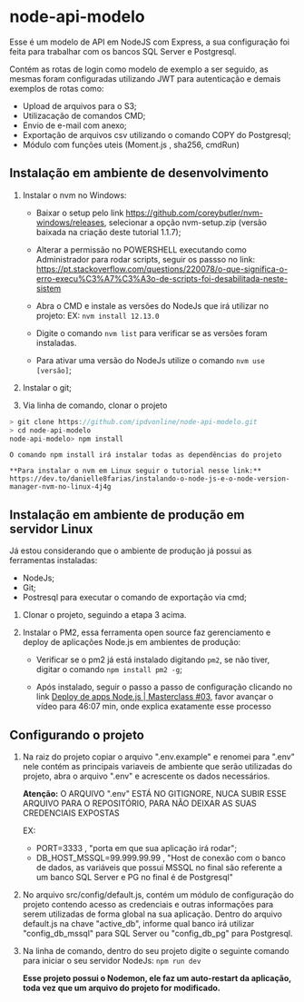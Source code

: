 # node-api-modelo

Esse é um modelo de API em NodeJS com Express, a sua configuração foi feita para trabalhar com os bancos SQL Server e Postgresql. 

Contém as rotas de login como modelo de exemplo a ser seguido, as mesmas foram configuradas utilizando JWT para autenticação e demais exemplos de rotas como:

- Upload de arquivos para o S3;
- Utilizacação de comandos CMD;
- Envio de e-mail com anexo;
- Exportação de arquivos csv utilizando o comando COPY do Postgresql;
- Módulo com funções uteis (Moment.js , sha256, cmdRun)

## Instalação em ambiente de desenvolvimento

1. Instalar o nvm no Windows:
 	- Baixar o setup pelo link https://github.com/coreybutler/nvm-windows/releases, selecionar a opção nvm-setup.zip (versão baixada na criação deste tutorial 1.1.7);
	
 	- Alterar a permissão no POWERSHELL executando como Administrador para rodar scripts, seguir os passso no link: https://pt.stackoverflow.com/questions/220078/o-que-significa-o-erro-execu%C3%A7%C3%A3o-de-scripts-foi-desabilitada-neste-sistem
	
 	- Abra o CMD e instale as versões do NodeJs que irá utilizar no projeto:
	EX: `nvm install 12.13.0`
 	- Digite o comando `nvm list` para verificar se as versões foram instaladas.
 	- Para ativar uma versão do NodeJs utilize o comando 
	`nvm use [versão]`;

2. Instalar o git;
3. Via linha de comando, clonar o projeto 
```javascript
> git clone https://github.com/ipdvonline/node-api-modelo.git
> cd node-api-modelo
node-api-modelo> npm install
```
	O comando npm install irá instalar todas as dependências do projeto
	
	**Para instalar o nvm em Linux seguir o tutorial nesse link:**
	https://dev.to/danielle8farias/instalando-o-node-js-e-o-node-version-manager-nvm-no-linux-4j4g

## Instalação em ambiente de produção em servidor Linux

Já estou considerando que o ambiente de produção já possui as ferramentas instaladas:

- NodeJs;
- Git;
- Postresql para executar o comando de exportação via cmd;

1. Clonar o projeto, seguindo a etapa 3 acima. 

2. Instalar o PM2, essa ferramenta open source faz gerenciamento e deploy de aplicações Node.js em ambientes de produção:

 	- Verificar se o pm2 já está instalado digitando `pm2`, se não tiver, digitar o comando `npm install pm2 -g`;
	
 	- Após instalado, seguir o passo a passo de configuração clicando no link [Deploy de apps Node.js | Masterclass #03](https://www.youtube.com/watch?v=ICIz5dE3Xfg "Deploy de apps Node.js | Masterclass #03"), favor avançar o vídeo para 46:07 min, onde explica exatamente esse processo

## Configurando o projeto

1.  Na raiz do projeto copiar o arquivo ".env.example" e renomei para ".env" nele contém as principais variaveis de ambiente que serão utilizadas do projeto, abra o arquivo ".env" e acrescente os dados necessários.

	**Atenção:**
	O ARQUIVO ".env" ESTÁ NO GITIGNORE, NUCA SUBIR ESSE ARQUIVO PARA O REPOSITÓRIO, PARA NÃO DEIXAR AS SUAS CREDENCIAIS EXPOSTAS

	EX:
 	- PORT=3333 , "porta em que sua aplicação irá rodar";
 	- DB_HOST_MSSQL=99.999.99.99 , "Host de conexão com o banco de dados, as variáveis que possui MSSQL no final são referente a um banco SQL Server e PG no final é de Postgresql"

2.  No arquivo src/config/default.js, contém um módulo de configuração do projeto contendo acesso as credenciais e outras informações para serem utilizadas de forma global na sua aplicação. Dentro do arquivo default.js na chave "active_db", informe qual banco irá utilizar "config_db_mssql" para SQL Server ou "config_db_pg" para Postgresql.

3. Na linha de comando, dentro do seu projeto digite o seguinte comando para iniciar o seu servidor NodeJs: 
`npm run dev`

	**Esse projeto possui o Nodemon, ele faz um auto-restart da aplicação, toda vez que um arquivo do projeto for modificado.**

